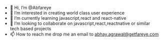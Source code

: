 - 👋 Hi, I’m @Abfareye
- 👀 I’m interested in creating world class user experience
- 🌱 I’m currently learning javascript,react and react-native
- 💞️ I’m looking to collaborate on javascript,react,reactnative or similar tech based projects
- 📫 How to reach me drop me an email to abhay.agrawal@getfareye.com

<!---
Abfareye/Abfareye is a ✨ special ✨ repository because its `README.md` (this file) appears on your GitHub profile.
You can click the Preview link to take a look at your changes.
--->
